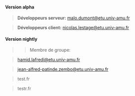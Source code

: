
#### <i class="icon-refresh"></i> Version alpha

>**Développeurs serveur:** malo.dumont@etu.univ-amu.fr

>**Développeurs client:** nicolas.lestage@etu.univ-amu.fr




#### <i class="icon-refresh"></i> Version nightly

>> Membre de groupe:

>hamid.lafredi@etu.univ-amu.fr

>jean-alfred-patinde.zembo@etu.univ-amu.fr

>test.fr

>testr.fr
